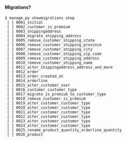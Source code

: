 #### Migrations?

<small>

<pre>
$ manage.py showmigrations shop
 [ ] 0001_initial
 [ ] 0002_customer_is_premium
 [ ] 0003_shippingaddress
 [ ] 0004_migrate_shipping_address
 [ ] 0005_remove_customer_shipping_state
 [ ] 0006_remove_customer_shipping_province
 [ ] 0007_remove_customer_shipping_city
 [ ] 0008_remove_customer_shipping_zip_code
 [ ] 0009_remove_customer_shipping_address
 [ ] 0010_remove_customer_shipping_name
 [ ] 0011_alter_shippingaddress_address_and_more
 [ ] 0012_order
 [ ] 0013_order_created_at
 [ ] 0014_orderline
 [ ] 0015_alter_customer_user
 [ ] 0016_customer_customer_type
 [ ] 0017_migrate_is_premium_to_customer_type
 [ ] 0018_remove_customer_is_premium
 [ ] 0019_alter_customer_customer_type
 [ ] 0020_alter_customer_customer_type
 [ ] 0021_alter_customer_customer_type
 [ ] 0022_alter_customer_customer_type
 [ ] 0023_alter_customer_customer_type
 [ ] 0024_alter_customer_customer_type
 [ ] 0025_rename_product_quantity_orderline_quantity
 [ ] 0026_product

</pre>
</small>

<aside class="notes">
</aside>
